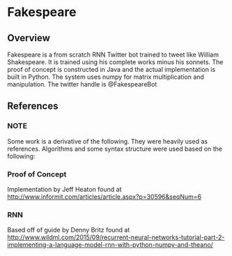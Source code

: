 # Fakespeare
## Overview
Fakespeare is a from scratch RNN Twitter bot trained to tweet like William Shakespeare. It is trained using his complete works minus his sonnets. The proof of concept is constructed in Java and the actual implementation is built in Python. The system uses numpy for matrix multiplication and manipulation. The twitter handle is @FakespeareBot
## References
### NOTE
Some work is a derivative of the following. They were heavily used as references. Algorithms and some syntax structure were used based on the following:
### Proof of Concept
Implementation by Jeff Heaton found at http://www.informit.com/articles/article.aspx?p=30596&seqNum=6
### RNN
Based off of guide by Denny Britz found at http://www.wildml.com/2015/09/recurrent-neural-networks-tutorial-part-2-implementing-a-language-model-rnn-with-python-numpy-and-theano/
